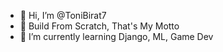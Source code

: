 - 👋 Hi, I’m @ToniBirat7
- 👀 Build From Scratch, That's My Motto
- 🌱 I’m currently learning Django, ML, Game Dev

<!---
ToniBirat7/ToniBirat7 is a ✨ special ✨ repository because its `README.md` (this file) appears on your GitHub profile.
You can click the Preview link to take a look at your changes.
--->
